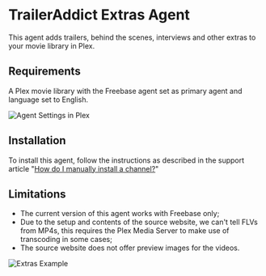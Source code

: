 TrailerAddict Extras Agent
==========================
This agent adds trailers, behind the scenes, interviews and other extras to your movie library in Plex.

Requirements
------------
A Plex movie library with the Freebase agent set as primary agent and language set to English.

![Agent Settings in Plex](http://s10.postimg.org/s5upa306x/agent_sttngs.jpg)

Installation
------------
To install this agent, follow the instructions as described in the support article "[How do I manually install a channel?](https://support.plex.tv/hc/en-us/articles/201187656-How-do-I-manually-install-a-channel-)"

Limitations
-----------
- The current version of this agent works with Freebase only;
- Due to the setup and contents of the source website, we can't tell FLVs from MP4s, this requires the Plex Media Server to make use of transcoding in some cases;
- The source website does not offer preview images for the videos.

![Extras Example](http://s27.postimg.org/kavloey1f/example.jpg)
